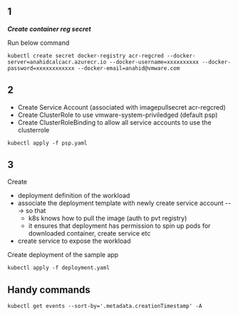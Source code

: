 
## 1

***Create container reg secret***

Run below command

```
kubectl create secret docker-registry acr-regcred --docker-server=anahidcalcacr.azurecr.io --docker-username=xxxxxxxxxx --docker-password=xxxxxxxxxxxx --docker-email=anahid@vmware.com
```

## 2

- Create Service Account (associated with imagepullsecret acr-regcred)
- Create ClusterRole to use vmware-system-priviledged (default psp)
- Create ClusterRoleBinding to allow all service accounts to use the clusterrole

```
kubectl apply -f psp.yaml
```

## 3


Create 
- deployment definition of the workload
- associate the deployment template with newly create service account ---> so that 
    - k8s knows how to pull the image (auth to pvt registry)
    - it ensures that deployment has permission to spin up pods for downloaded container, create service etc
- create service to expose the workload

Create deployment of the sample app

```
kubectl apply -f deployment.yaml
```


## Handy commands

```
kubectl get events --sort-by='.metadata.creationTimestamp' -A
```
